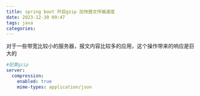 ```yaml
---
title: spring boot 开启gzip 加快报文传输速度
date: 2023-12-30 09:47
tags: java
categories: 
---
```


<!--more-->

对于一些带宽比较小的服务器，报文内容比较多的应用，这个操作带来的响应是巨大的

```yaml
#配置gzip
server:
  compression:
    enabled: true
    mime-types: application/json
 
```